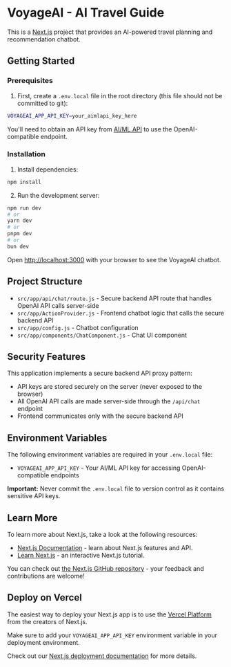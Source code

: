 # VoyageAI - AI Travel Guide

This is a [Next.js](https://nextjs.org) project that provides an AI-powered travel planning and recommendation chatbot.

## Getting Started

### Prerequisites

1. First, create a `.env.local` file in the root directory (this file should not be committed to git):

```bash
VOYAGEAI_APP_API_KEY=your_aimlapi_key_here
```

You'll need to obtain an API key from [AI/ML API](https://api.aimlapi.com) to use the OpenAI-compatible endpoint.

### Installation

1. Install dependencies:

```bash
npm install
```

2. Run the development server:

```bash
npm run dev
# or
yarn dev
# or
pnpm dev
# or
bun dev
```

Open [http://localhost:3000](http://localhost:3000) with your browser to see the VoyageAI chatbot.

## Project Structure

- `src/app/api/chat/route.js` - Secure backend API route that handles OpenAI API calls server-side
- `src/app/ActionProvider.js` - Frontend chatbot logic that calls the secure backend API
- `src/app/config.js` - Chatbot configuration
- `src/app/components/ChatComponent.js` - Chat UI component

## Security Features

This application implements a secure backend API proxy pattern:

- API keys are stored securely on the server (never exposed to the browser)
- All OpenAI API calls are made server-side through the `/api/chat` endpoint
- Frontend communicates only with the secure backend API

## Environment Variables

The following environment variables are required in your `.env.local` file:

- `VOYAGEAI_APP_API_KEY` - Your AI/ML API key for accessing OpenAI-compatible endpoints

**Important:** Never commit the `.env.local` file to version control as it contains sensitive API keys.

## Learn More

To learn more about Next.js, take a look at the following resources:

- [Next.js Documentation](https://nextjs.org/docs) - learn about Next.js features and API.
- [Learn Next.js](https://nextjs.org/learn) - an interactive Next.js tutorial.

You can check out [the Next.js GitHub repository](https://github.com/vercel/next.js) - your feedback and contributions are welcome!

## Deploy on Vercel

The easiest way to deploy your Next.js app is to use the [Vercel Platform](https://vercel.com/new?utm_medium=default-template&filter=next.js&utm_source=create-next-app&utm_campaign=create-next-app-readme) from the creators of Next.js.

Make sure to add your `VOYAGEAI_APP_API_KEY` environment variable in your deployment environment.

Check out our [Next.js deployment documentation](https://nextjs.org/docs/app/building-your-application/deploying) for more details.

